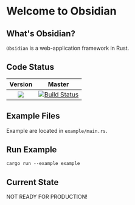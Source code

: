 # Welcome to Obsidian

## What's Obsidian?
`Obsidian` is a web-application framework in Rust.

## Code Status
|                                    **Version**                                     |                                                         **Master**                                                          |
| :--------------------------------------------------------------------------------: | :-------------------------------------------------------------------------------------------------------------------------: |
| [![](http://meritbadge.herokuapp.com/obsidian)](https://crates.io/crates/obsidian) | [![Build Status](https://travis-ci.com/obsidian-rs/obsidian.svg?branch=master)](https://travis-ci.com/obsidian-rs/obsidian) |

## Example Files

Example are located in `example/main.rs`.

## Run Example
```
cargo run --example example
```

## Current State

NOT READY FOR PRODUCTION!
